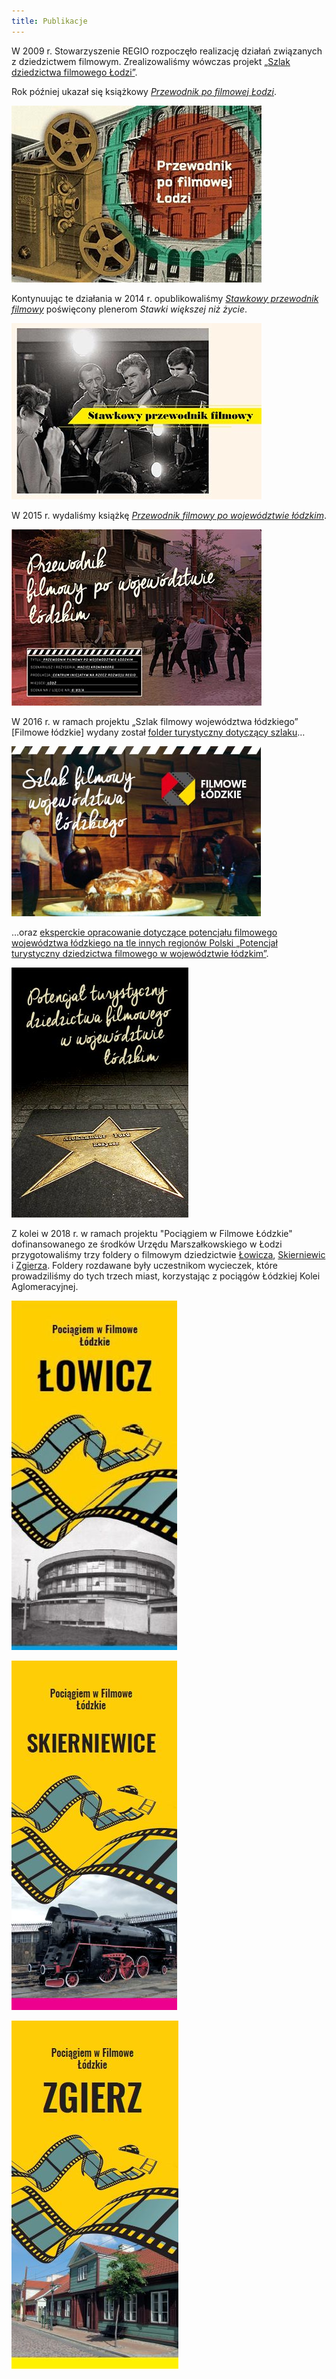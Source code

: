 ```yaml
---
title: Publikacje
---
```

W 2009 r. Stowarzyszenie REGIO rozpoczęło realizację działań związanych z dziedzictwem filmowym. Zrealizowaliśmy wówczas projekt [„Szlak dziedzictwa filmowego Łodzi”](http://www.filmowalodz.pl/). 

Rok później ukazał się książkowy [*Przewodnik po filmowej Łodzi*](https://regiocentrum.pl/wydawnictwo/przewodnik-po-filmowej-lodzi/).

[![Przewodnik po filmowej Łodzi](/img/przewodnik-po-filmowej-lodzi.jpg)](https://regiocentrum.pl/wydawnictwo/przewodnik-po-filmowej-lodzi/)

Kontynuując te działania w 2014 r. opublikowaliśmy [*Stawkowy przewodnik filmowy*](https://regiocentrum.pl/wydawnictwo/stawkowy-przewodnik-filmowy) poświęcony plenerom *Stawki większej niż życie*.

[![Stawkowy przewodnik filmowy](/img/stawkowy-przewodnik-filmowy.jpg)](https://regiocentrum.pl/wydawnictwo/stawkowy-przewodnik-filmowy)

W 2015 r. wydaliśmy książkę [*Przewodnik filmowy po województwie łódzkim*](https://regiocentrum.pl/wydawnictwo/przewodnik-filmowy-po-wojewodztwie-lodzkim).

[![Przewodnik filmowy po województwie łódzkim](/img/przewodnik-filmowy-po-wojewodztwie-lodzkim.jpg)](https://regiocentrum.pl/wydawnictwo/przewodnik-filmowy-po-wojewodztwie-lodzkim)

W 2016 r. w ramach projektu „Szlak filmowy województwa łódzkiego” [Filmowe łódzkie] wydany został [folder turystyczny dotyczący szlaku](https://regiocentrum.pl/media/pages/o-nas/zrealizowane-projekty/potencjal-filmowy-wojewodztwa-lodzkiego/8f161f6db2-1596056839/szlak-filmowy-wojewodztwa-lodzkiego-web.pdf)…

[![Szlak filmowy województwa łódzkiego](/img/szlak-filmowy-wojewodztwa-lodzkiego.jpg)](http://regiocentrum.pl/pobierz/szlak-filmowy-wojewodztwa-lodzkiego.pdf)

…oraz [eksperckie opracowanie dotyczące potencjału filmowego województwa łódzkiego na tle innych regionów Polski „Potencjał turystyczny dziedzictwa filmowego w województwie łódzkim”](https://regiocentrum.pl/media/pages/o-nas/zrealizowane-projekty/potencjal-filmowy-wojewodztwa-lodzkiego/368c473929-1596056860/potencjal-turystyczny-dziedzictwa-filmowego-w-woj.-lodzkim_kronenberg_regio-2016.pdf).

[![Potencjał turystyczny dziedzictwa filmowego w województwie łódzkim](/img/potencjal-turystyczny-dziedzictwa-filmowego-w-wojewodztwie-lodzkim.jpg)](http://regiocentrum.pl/pobierz/potencjal-turystyczny-dziedzictwa-filmowego-w-woj-%20lodzkim_m-kronenberg-regio-2016.pdf)

Z kolei w 2018 r. w ramach projektu "Pociągiem w Filmowe Łódzkie" dofinansowanego ze środków Urzędu Marszałkowskiego w Łodzi przygotowaliśmy trzy foldery o filmowym dziedzictwie [Łowicza](http://regiocentrum.pl/wp-content/uploads/2018/08/folder-filmowe_lowicz.pdf), [Skierniewic](http://regiocentrum.pl/wp-content/uploads/2018/08/folder-filmowe_skierniewice.pdf) i [Zgierza](http://regiocentrum.pl/wp-content/uploads/2018/08/folder-filmowe_zgierz.pdf). Foldery rozdawane były uczestnikom wycieczek, które prowadziliśmy do tych trzech miast, korzystając z pociągów Łódzkiej Kolei Aglomeracyjnej.

[![Łowicz folder filmowy](/img/lowicz-folder-filmowy.jpg)](http://regiocentrum.pl/wp-content/uploads/2018/08/folder-filmowe_lowicz.pdf)

[![Skierniewice folder filmowy](/img/skierniewice-folder-filmowy.jpg)](http://regiocentrum.pl/wp-content/uploads/2018/08/folder-filmowe_skierniewice.pdf)

[![Zgierz folder filmowy](/img/zgierz-folder-filmowy.jpg)](http://regiocentrum.pl/wp-content/uploads/2018/08/folder-filmowe_zgierz.pdf)
